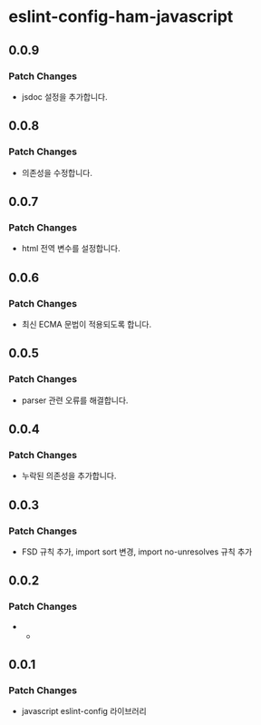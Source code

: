 # eslint-config-ham-javascript

## 0.0.9

### Patch Changes

- jsdoc 설정을 추가합니다.

## 0.0.8

### Patch Changes

- 의존성을 수정합니다.

## 0.0.7

### Patch Changes

- html 전역 변수를 설정합니다.

## 0.0.6

### Patch Changes

- 최신 ECMA 문법이 적용되도록 합니다.

## 0.0.5

### Patch Changes

- parser 관련 오류를 해결합니다.

## 0.0.4

### Patch Changes

- 누락된 의존성을 추가합니다.

## 0.0.3

### Patch Changes

- FSD 규칙 추가, import sort 변경, import no-unresolves 규칙 추가

## 0.0.2

### Patch Changes

- -

## 0.0.1

### Patch Changes

- javascript eslint-config 라이브러리
